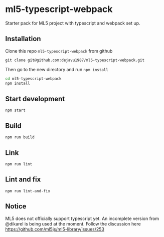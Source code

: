 # ml5-typescript-webpack
Starter pack for ML5 project with typescript and webpack set up.


## Installation

Clone this repo `ml5-typescript-webpack` from github

```git
git clone git@github.com:dejavu1987/ml5-typescript-webpack.git

```

Then go to the new directory and run `npm install`

```bash
cd ml5-typescript-webpack
npm install
```


## Start development

```
npm start
```


## Build

```
npm run build
```


## Link

```
npm run lint
```

## Lint and fix

```
npm run lint-and-fix
```

## Notice
ML5 does not officially support typescript yet. An incomplete version from @dikarel is being used at the moment.
Follow the discussion here https://github.com/ml5js/ml5-library/issues/253


